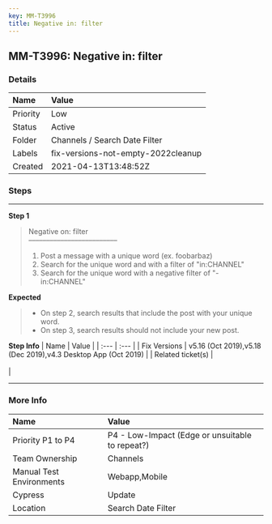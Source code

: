 ```yaml
---
key: MM-T3996
title: Negative in: filter
---
```


## MM-T3996: Negative in: filter

### Details

| Name     | Value                              |
| :------- | :--------------------------------- |
| Priority | Low                                |
| Status   | Active                             |
| Folder   | Channels / Search Date Filter      |
| Labels   | fix-versions-not-empty-2022cleanup |
| Created  | 2021-04-13T13:48:52Z               |

### Steps

<hr/>

**Step 1**

> <article>Negative on: filter<br>–––––––––––––––––––––––––<ol><li>Post a message with a unique word (ex. foobarbaz)</li><li>Search for the unique word and with a filter of "in:CHANNEL"&nbsp;</li><li>Search for the unique word with a negative filter of "-in:CHANNEL"</li></ol></article>

**Expected**

> <article><ul><li>On step 2, search results that include the post with your unique word.</li><li>On step 3, search results should not include your new post.</li></ul></article>

**Step Info**
| Name | Value |
| :--- | :--- |
| Fix Versions | v5.16 (Oct 2019),v5.18 (Dec 2019),v4.3 Desktop App (Oct 2019) |
| Related ticket(s) | <br><br> |

<hr/>

### More Info

| Name                     | Value                                           |
| :----------------------- | :---------------------------------------------- |
| Priority P1 to P4        | P4 - Low-Impact (Edge or unsuitable to repeat?) |
| Team Ownership           | Channels                                        |
| Manual Test Environments | Webapp,Mobile                                   |
| Cypress                  | Update                                          |
| Location                 | Search Date Filter                              |
